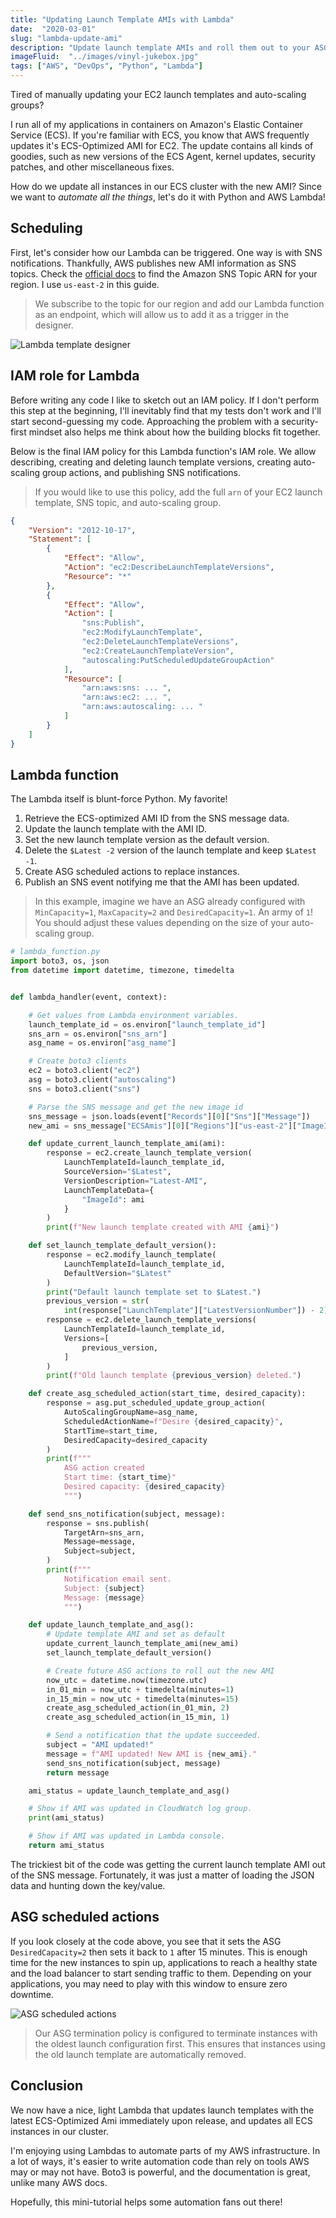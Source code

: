 ```yaml
---
title: "Updating Launch Template AMIs with Lambda"
date:  "2020-03-01"
slug: "lambda-update-ami"
description: "Update launch template AMIs and roll them out to your ASG with AWS Lambda and Python."
imageFluid:  "../images/vinyl-jukebox.jpg"
tags: ["AWS", "DevOps", "Python", "Lambda"]
---
```


Tired of manually updating your EC2 launch templates and auto-scaling groups?

I run all of my applications in containers on Amazon's Elastic Container Service (ECS). If you're familiar with ECS, you know that AWS frequently updates it's ECS-Optimized AMI for EC2. The update contains all kinds of goodies, such as new versions of the ECS Agent, kernel updates, security patches, and other miscellaneous fixes.

How do we update all instances in our ECS cluster with the new AMI? Since we want to *automate all the things*, let's do it with Python and AWS Lambda!

## Scheduling

First, let's consider how our Lambda can be triggered. One way is with SNS notifications. Thankfully, AWS publishes new AMI information as SNS topics. Check the [official docs](https://docs.aws.amazon.com/AmazonECS/latest/developerguide/ECS-AMI-SubscribeTopic.html) to find the Amazon SNS Topic ARN for your region. I use `us-east-2` in this guide.

> We subscribe to the topic for our region and add our Lambda function as an endpoint, which will allow us to add it as a trigger in the designer.

![Lambda template designer](../images/lambda-template-designer.png)

## IAM role for Lambda

Before writing any code I like to sketch out an IAM policy. If I don't perform this step at the beginning, I'll inevitably find that my tests don't work and I'll start second-guessing my code. Approaching the problem with a security-first mindset also helps me think about how the building blocks fit together.

Below is the final IAM policy for this Lambda function's IAM role. We allow describing, creating and deleting launch template versions, creating auto-scaling group actions, and publishing SNS notifications.

> If you would like to use this policy, add the full `arn` of your EC2 launch template, SNS topic, and auto-scaling group.

```json
{
    "Version": "2012-10-17",
    "Statement": [
        {
            "Effect": "Allow",
            "Action": "ec2:DescribeLaunchTemplateVersions",
            "Resource": "*"
        },
        {
            "Effect": "Allow",
            "Action": [
                "sns:Publish",
                "ec2:ModifyLaunchTemplate",
                "ec2:DeleteLaunchTemplateVersions",
                "ec2:CreateLaunchTemplateVersion",
                "autoscaling:PutScheduledUpdateGroupAction"
            ],
            "Resource": [
                "arn:aws:sns: ... ",
                "arn:aws:ec2: ... ",
                "arn:aws:autoscaling: ... "
            ]
        }
    ]
}
```

## Lambda function

The Lambda itself is blunt-force Python. My favorite!

1. Retrieve the ECS-optimized AMI ID from the SNS message data.
2. Update the launch template with the AMI ID.
3. Set the new launch template version as the default version.
4. Delete the `$Latest -2` version of the launch template and keep `$Latest -1`.
5. Create ASG scheduled actions to replace instances.
6. Publish an SNS event notifying me that the AMI has been updated.

> In this example, imagine we have an ASG already configured with `MinCapacity=1`, `MaxCapacity=2` and `DesiredCapacity=1`. An army of `1`! You should adjust these values depending on the size of your auto-scaling group.

```python
# lambda_function.py
import boto3, os, json
from datetime import datetime, timezone, timedelta


def lambda_handler(event, context):

    # Get values from Lambda environment variables.
    launch_template_id = os.environ["launch_template_id"]
    sns_arn = os.environ["sns_arn"]
    asg_name = os.environ["asg_name"]

    # Create boto3 clients
    ec2 = boto3.client("ec2")
    asg = boto3.client("autoscaling")
    sns = boto3.client("sns")

    # Parse the SNS message and get the new image id
    sns_message = json.loads(event["Records"][0]["Sns"]["Message"])
    new_ami = sns_message["ECSAmis"][0]["Regions"]["us-east-2"]["ImageId"]

    def update_current_launch_template_ami(ami):
        response = ec2.create_launch_template_version(
            LaunchTemplateId=launch_template_id,
            SourceVersion="$Latest",
            VersionDescription="Latest-AMI",
            LaunchTemplateData={
                "ImageId": ami
            }
        )
        print(f"New launch template created with AMI {ami}")

    def set_launch_template_default_version():
        response = ec2.modify_launch_template(
            LaunchTemplateId=launch_template_id,
            DefaultVersion="$Latest"
        )
        print("Default launch template set to $Latest.")
        previous_version = str(
            int(response["LaunchTemplate"]["LatestVersionNumber"]) - 2)
        response = ec2.delete_launch_template_versions(
            LaunchTemplateId=launch_template_id,
            Versions=[
                previous_version,
            ]
        )
        print(f"Old launch template {previous_version} deleted.")

    def create_asg_scheduled_action(start_time, desired_capacity):
        response = asg.put_scheduled_update_group_action(
            AutoScalingGroupName=asg_name,
            ScheduledActionName=f"Desire {desired_capacity}",
            StartTime=start_time,
            DesiredCapacity=desired_capacity
        )
        print(f"""
            ASG action created
            Start time: {start_time}"
            Desired capacity: {desired_capacity}
            """)

    def send_sns_notification(subject, message):
        response = sns.publish(
            TargetArn=sns_arn,
            Message=message,
            Subject=subject,
        )
        print(f"""
            Notification email sent.
            Subject: {subject}
            Message: {message}
            """)

    def update_launch_template_and_asg():
        # Update template AMI and set as default
        update_current_launch_template_ami(new_ami)
        set_launch_template_default_version()

        # Create future ASG actions to roll out the new AMI
        now_utc = datetime.now(timezone.utc)
        in_01_min = now_utc + timedelta(minutes=1)
        in_15_min = now_utc + timedelta(minutes=15)
        create_asg_scheduled_action(in_01_min, 2)
        create_asg_scheduled_action(in_15_min, 1)

        # Send a notification that the update succeeded.
        subject = "AMI updated!"
        message = f"AMI updated! New AMI is {new_ami}."
        send_sns_notification(subject, message)
        return message

    ami_status = update_launch_template_and_asg()

    # Show if AMI was updated in CloudWatch log group.
    print(ami_status)

    # Show if AMI was updated in Lambda console.
    return ami_status

```

The trickiest bit of the code was getting the current launch template AMI out of the SNS message. Fortunately, it was just a matter of loading the JSON data and hunting down the key/value.

## ASG scheduled actions

If you look closely at the code above, you see that it sets the ASG `DesiredCapacity=2` then sets it back to `1` after 15 minutes. This is enough time for the new instances to spin up, applications to reach a healthy state and the load balancer to start sending traffic to them. Depending on your applications, you may need to play with this window to ensure zero downtime.

![ASG scheduled actions](../images/asg-scheduled-actions.png)

> Our ASG termination policy is configured to terminate instances with the oldest launch configuration first. This ensures that instances using the old launch template are automatically removed.

## Conclusion

We now have a nice, light Lambda that updates launch templates with the latest ECS-Optimized Ami immediately upon release, and updates all ECS instances in our cluster.

I'm enjoying using Lambdas to automate parts of my AWS infrastructure. In a lot of ways, it's easier to write automation code than rely on tools AWS may or may not have. Boto3 is powerful, and the documentation is great, unlike many AWS docs.

Hopefully, this mini-tutorial helps some automation fans out there!
